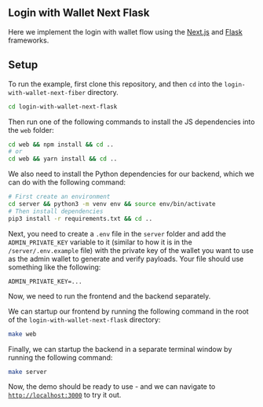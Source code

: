 ## Login with Wallet Next Flask

Here we implement the login with wallet flow using the [Next.js](https://nextjs.org/) and [Flask](https://flask.palletsprojects.org/) frameworks.
## Setup

To run the example, first clone this repository, and then `cd` into the `login-with-wallet-next-fiber` directory.

```bash
cd login-with-wallet-next-flask
```

Then run one of the following commands to install the JS dependencies into the `web` folder:

```bash
cd web && npm install && cd ..
# or
cd web && yarn install && cd ..
```

We also need to install the Python dependencies for our backend, which we can do with the following command:

```bash
# First create an environment
cd server && python3 -m venv env && source env/bin/activate
# Then install dependencies
pip3 install -r requirements.txt && cd ..
```

Next, you need to create a `.env` file in the `server` folder and add the `ADMIN_PRIVATE_KEY` variable to it (similar to how it is in the `/server/.env.example` file) with the private key of the wallet you want to use as the admin wallet to generate and verify payloads. Your file should use something like the following:

```/server/.env
ADMIN_PRIVATE_KEY=...
```

Now, we need to run the frontend and the backend separately.

We can startup our frontend by running the following command in the root of the `login-with-wallet-next-flask` directory:

```bash
make web
```

Finally, we can startup the backend in a separate terminal window by running the following command:

```bash
make server
```

Now, the demo should be ready to use - and we can navigate to [`http://localhost:3000`](http://localhost:3000) to try it out.